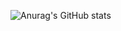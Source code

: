 ![Anurag's GitHub stats](https://github-readme-stats.vercel.app/api?username=g1n93r&hide=contribs,prs)
